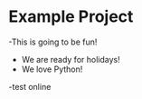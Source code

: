 # Example Project

-This is going to be fun!
- We are ready for holidays!
- We love Python!


-test online